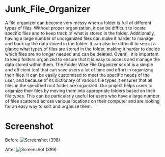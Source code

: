 # Junk_File_Organizer
A file organizer can become very messy when a folder is full of different types of files. Without proper organization, it can be difficult to locate specific files and to keep track of what is stored in the folder. Additionally, having a large number of unorganized files can make it harder to manage and back up the data stored in the folder. It can also be difficult to see at a glance what types of files are stored in the folder, making it harder to decide which files are no longer needed and can be deleted. Overall, it is important to keep folders organized to ensure that it is easy to access and manage the data stored within them.
The Folder Wise File Organizer script is a simple and efficient tool that can save users a lot of time and effort in organizing their files. It can be easily customized to meet the specific needs of the user, and because of its dictionary of various file types it ensures that all files in the specified root folder are organized. 
Our project helps users to organize their files by moving them into appropriate folders based on their file types. This can be particularly useful for users who have a large number of files scattered across various locations on their computer and are looking for an easy way to sort and organize them.

# Screenshot

Before
![Screenshot (398)](https://user-images.githubusercontent.com/100034876/223042116-2db4e4d8-d0e3-408a-86f4-afddd83625f4.png)

After
![Screenshot (399)](https://user-images.githubusercontent.com/100034876/223042136-45261cc5-348f-4278-8775-83229eb3b0b4.png)
